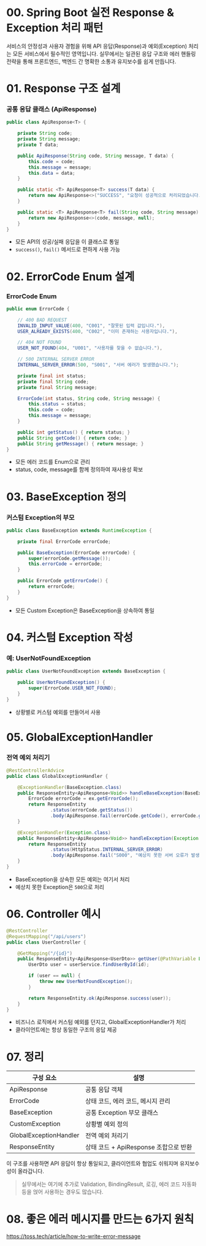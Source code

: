 # 00. Spring Boot 실전 Response & Exception 처리 패턴

서비스의 안정성과 사용자 경험을 위해 API 응답(Response)과 예외(Exception) 처리는 모든 서비스에서 필수적인 영역입니다. 실무에서는 일관된 응답 구조와 에러 핸들링 전략을 통해 프론트엔드, 백엔드 간 명확한 소통과 유지보수를 쉽게 만듭니다.


# 01. Response 구조 설계

### 공통 응답 클래스 (ApiResponse)

```java
public class ApiResponse<T> {

    private String code;
    private String message;
    private T data;

    public ApiResponse(String code, String message, T data) {
        this.code = code;
        this.message = message;
        this.data = data;
    }

    public static <T> ApiResponse<T> success(T data) {
        return new ApiResponse<>("SUCCESS", "요청이 성공적으로 처리되었습니다.", data);
    }

    public static <T> ApiResponse<T> fail(String code, String message) {
        return new ApiResponse<>(code, message, null);
    }
}
```

- 모든 API의 성공/실패 응답을 이 클래스로 통일
- `success()`, `fail()` 메서드로 편하게 사용 가능


# 02. ErrorCode Enum 설계

### ErrorCode Enum

```java
public enum ErrorCode {

    // 400 BAD REQUEST
    INVALID_INPUT_VALUE(400, "C001", "잘못된 입력 값입니다."),
    USER_ALREADY_EXISTS(400, "C002", "이미 존재하는 사용자입니다."),

    // 404 NOT FOUND
    USER_NOT_FOUND(404, "U001", "사용자를 찾을 수 없습니다."),

    // 500 INTERNAL SERVER ERROR
    INTERNAL_SERVER_ERROR(500, "S001", "서버 에러가 발생했습니다.");

    private final int status;
    private final String code;
    private final String message;

    ErrorCode(int status, String code, String message) {
        this.status = status;
        this.code = code;
        this.message = message;
    }

    public int getStatus() { return status; }
    public String getCode() { return code; }
    public String getMessage() { return message; }
}
```

- 모든 에러 코드를 Enum으로 관리
- status, code, message를 함께 정의하여 재사용성 확보



# 03. BaseException 정의

### 커스텀 Exception의 부모

```java
public class BaseException extends RuntimeException {

    private final ErrorCode errorCode;

    public BaseException(ErrorCode errorCode) {
        super(errorCode.getMessage());
        this.errorCode = errorCode;
    }

    public ErrorCode getErrorCode() {
        return errorCode;
    }
}
```

- 모든 Custom Exception은 BaseException을 상속하여 통일



# 04. 커스텀 Exception 작성

### 예: UserNotFoundException

```java
public class UserNotFoundException extends BaseException {

    public UserNotFoundException() {
        super(ErrorCode.USER_NOT_FOUND);
    }
}
```

- 상황별로 커스텀 예외를 만들어서 사용



# 05. GlobalExceptionHandler

###  전역 예외 처리기

```java
@RestControllerAdvice
public class GlobalExceptionHandler {

    @ExceptionHandler(BaseException.class)
    public ResponseEntity<ApiResponse<Void>> handleBaseException(BaseException ex) {
        ErrorCode errorCode = ex.getErrorCode();
        return ResponseEntity
                .status(errorCode.getStatus())
                .body(ApiResponse.fail(errorCode.getCode(), errorCode.getMessage()));
    }

    @ExceptionHandler(Exception.class)
    public ResponseEntity<ApiResponse<Void>> handleException(Exception ex) {
        return ResponseEntity
                .status(HttpStatus.INTERNAL_SERVER_ERROR)
                .body(ApiResponse.fail("S000", "예상치 못한 서버 오류가 발생했습니다."));
    }
}
```

- BaseException을 상속한 모든 예외는 여기서 처리
- 예상치 못한 Exception은 `500`으로 처리



# 06. Controller 예시

```java
@RestController
@RequestMapping("/api/users")
public class UserController {

    @GetMapping("/{id}")
    public ResponseEntity<ApiResponse<UserDto>> getUser(@PathVariable Long id) {
        UserDto user = userService.findUserById(id);

        if (user == null) {
            throw new UserNotFoundException();
        }

        return ResponseEntity.ok(ApiResponse.success(user));
    }
}
```

- 비즈니스 로직에서 커스텀 예외를 던지고, GlobalExceptionHandler가 처리
- 클라이언트에는 항상 동일한 구조의 응답 제공



# 07. 정리

| 구성 요소 | 설명 |
|------------|------|
| ApiResponse | 공통 응답 객체 |
| ErrorCode | 상태 코드, 에러 코드, 메시지 관리 |
| BaseException | 공통 Exception 부모 클래스 |
| CustomException | 상황별 예외 정의 |
| GlobalExceptionHandler | 전역 예외 처리기 |
| ResponseEntity | 상태 코드 + ApiResponse 조합으로 반환 |

이 구조를 사용하면 API 응답이 항상 통일되고, 클라이언트와 협업도 쉬워지며 유지보수성이 올라갑니다.

> 실무에서는 여기에 추가로 Validation, BindingResult, 로깅, 에러 코드 자동화 등을 얹어 사용하는 경우도 많습니다.



# 08. 좋은 에러 메시지를 만드는 6가지 원칙
https://toss.tech/article/how-to-write-error-message


